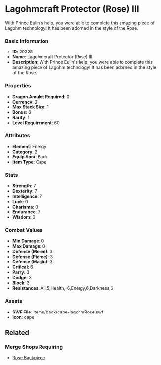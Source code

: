 # Lagohmcraft Protector (Rose) III

With Prince Eulin's help, you were able to complete this amazing piece of Lagohm technology! It has been adorned in the style of the Rose.

### Basic Information

- **ID**: 20328
- **Name**: Lagohmcraft Protector (Rose) III
- **Description**: With Prince Eulin&#039;s help, you were able to complete this amazing piece of Lagohm technology! It has been adorned in the style of the Rose.

### Properties

- **Dragon Amulet Required**: 0
- **Currency**: 2
- **Max Stack Size**: 1
- **Bonus**: 6
- **Rarity**: 1
- **Level Requirement**: 60

### Attributes

- **Element**: Energy
- **Category**: 2
- **Equip Spot**: Back
- **Item Type**: Cape

### Stats

- **Strength**: 7
- **Dexterity**: 7
- **Intelligence**: 7
- **Luck**: 0
- **Charisma**: 0
- **Endurance**: 7
- **Wisdom**: 0

### Combat Values

- **Min Damage**: 0
- **Max Damage**: 0
- **Defense (Melee)**: 3
- **Defense (Pierce)**: 3
- **Defense (Magic)**: 3
- **Critical**: 6
- **Parry**: 3
- **Dodge**: 3
- **Block**: 3
- **Resistances**: All,5,Health,-6,Energy,6,Darkness,6

### Assets

- **SWF File**: items/back/cape-lagohmRose.swf
- **Icon**: cape

## Related

### Merge Shops Requiring

- [Rose Backpiece](../merge-shops/347-rose-backpiece.md)

